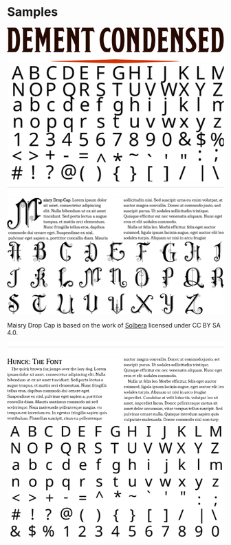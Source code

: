 # Samples

<img src='./images/DementCondensed-Regular.svg' />

<img src='./images/DementCondensed-Regular-glyphs.svg' />

<img src='./images/spacer.svg' />

<img src='./images/MaisryDC-Regular.svg' />

<img src='./images/MaisryDC-Regular-glyphs.svg' />

Maisry Drop Cap is based on the work of [Solbera](https://www.reddit.com/r/UnearthedArcana/comments/3vpphx/5e_font_package_embeddable_cc_edition/) licensed under CC BY SA 4.0.

<img src='./images/spacer.svg' />

<img src='./images/Hunck-Regular.svg' />

<img src='./images/Hunck-Regular-glyphs.svg' />
